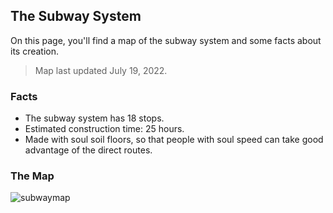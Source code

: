 ## The Subway System
On this page, you'll find a map of the subway system and some facts about its creation.

> Map last updated July 19, 2022.

### Facts
- The subway system has 18 stops.
- Estimated construction time: 25 hours.
- Made with soul soil floors, so that people with soul speed can take good advantage of the direct routes.

### The Map
![subwaymap](/MinecraftServer/wiki/subwaymap.png)  
